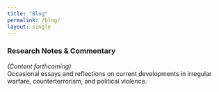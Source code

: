 ```yaml
---
title: "Blog"
permalink: /blog/
layout: single
---
```


### Research Notes & Commentary

*(Content forthcoming)*  
Occasional essays and reflections on current developments in irregular warfare, counterterrorism, and political violence.
